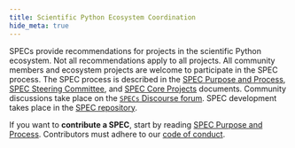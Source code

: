 ```yaml
---
title: Scientific Python Ecosystem Coordination
hide_meta: true
---
```


SPECs provide recommendations for projects in the scientific Python ecosystem.
Not all recommendations apply to all projects.
All community members and ecosystem projects are welcome to participate in the SPEC process.
The SPEC process is described in the
[SPEC Purpose and Process](/specs/purpose-and-process),
[SPEC Steering Committee](/specs/steering-committee), and
[SPEC Core Projects](/specs/core-projects) documents.
Community discussions take place on the
[`SPECs` Discourse forum](https://discuss.scientific-python.org/c/specs/6).
SPEC development takes place in the [SPEC repository](https://github.com/scientific-python/specs).

If you want to **contribute a SPEC**, start by reading [SPEC Purpose and Process](/specs/purpose-and-process).
Contributors must adhere to our [code of conduct](https://scientific-python.org/code_of_conduct/).

